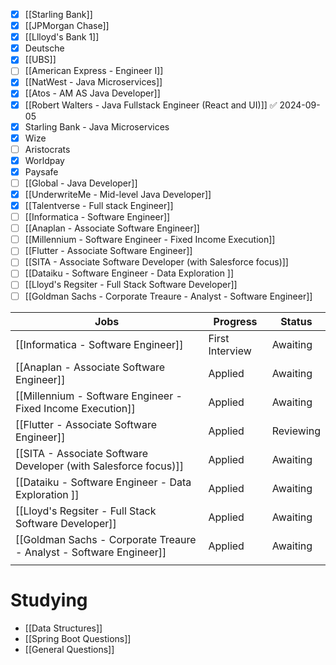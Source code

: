 - [x] [[Starling Bank]]
- [x] [[JPMorgan Chase]]
- [x] [[Llloyd's Bank 1]]
- [x] Deutsche
- [x] [[UBS]] 
- [ ] [[American Express - Engineer I]]
- [x] [[NatWest -  Java Microservices]] 
- [x] [[Atos - AM AS Java Developer]]
- [x] [[Robert Walters - Java Fullstack Engineer (React and UI)]] ✅ 2024-09-05
- [x] Starling Bank - Java Microservices 
- [x] Wize 
- [ ] Aristocrats
- [x] Worldpay 
- [x] Paysafe
- [ ] [[Global - Java Developer]]
- [x] [[UnderwriteMe - Mid-level Java Developer]] 
- [x] [[Talentverse - Full stack Engineer]] 
- [ ] [[Informatica - Software Engineer]]
- [ ] [[Anaplan - Associate Software Engineer]]
- [ ] [[Millennium - Software Engineer - Fixed Income Execution]]
- [ ] [[Flutter - Associate Software Engineer]]
- [ ] [[SITA - Associate Software Developer (with Salesforce focus)]]
- [ ] [[Dataiku - Software Engineer - Data Exploration ]]
- [ ] [[Lloyd's Regsiter - Full Stack Software Developer]]
- [ ] [[Goldman Sachs - Corporate Treaure - Analyst - Software Engineer]]

| Jobs                                                                | Progress        | Status    |
| ------------------------------------------------------------------- | --------------- | --------- |
| [[Informatica - Software Engineer]]                                 | First Interview | Awaiting  |
| [[Anaplan - Associate Software Engineer]]                           | Applied         | Awaiting  |
| [[Millennium - Software Engineer - Fixed Income Execution]]         | Applied         | Awaiting  |
| [[Flutter - Associate Software Engineer]]                           | Applied         | Reviewing |
| [[SITA - Associate Software Developer (with Salesforce focus)]]     | Applied         | Awaiting  |
| [[Dataiku - Software Engineer - Data Exploration ]]<br>             | Applied         | Awaiting  |
| [[Lloyd's Regsiter - Full Stack Software Developer]]                | Applied         | Awaiting  |
| [[Goldman Sachs - Corporate Treaure - Analyst - Software Engineer]] | Applied         | Awaiting  |
|                                                                     |                 |           |

# Studying
- [[Data Structures]]
- [[Spring Boot Questions]]
- [[General Questions]]


